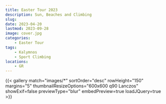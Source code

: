 ```yaml
---
title: Easter Tour 2023
description: Sun, Beaches and Climbing
slug: 
date: 2023-04-20
lastmod: 2023-09-28
image: cover.jpg
categories:
    - Easter Tour
tags:
    - Kalymnos
    - Sport Climbing
locations:
    - GR
---
```


{{< gallery match="images/*" sortOrder="desc" rowHeight="150" margins="5" thumbnailResizeOptions="600x600 q90 Lanczos" showExif=false previewType="blur" embedPreview=true loadJQuery=true >}}